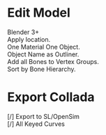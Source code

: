# Edit Model

Blender 3+
<br>Apply location.
<br>One Material One Object.
<br>Object Name as Outliner.
<br>Add all Bones to Vertex Groups.
<br>Sort by Bone Hierarchy.

# Export Collada

[/] Export to SL/OpenSim
<br>[/] All Keyed Curves
